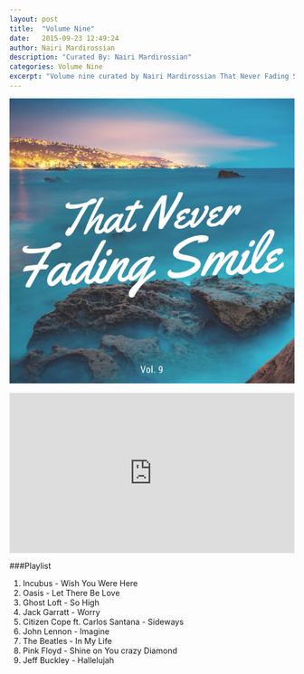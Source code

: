 ```yaml
---
layout: post
title:  "Volume Nine"
date:   2015-09-23 12:49:24
author: Nairi Mardirossian
description: "Curated By: Nairi Mardirossian"
categories: Volume Nine
excerpt: "Volume nine curated by Nairi Mardirossian That Never Fading Smile, Want to hear more great music? Check back every Wednesday"
---
```

![volume nine](/assets/images/vol9.png)

<style>.embed-container { position: relative; padding-bottom: 56.25%; height: 0; overflow: hidden; max-width: 100%; } .embed-container iframe, .embed-container object, .embed-container embed { position: absolute; top: 0; left: 0; width: 100%; height: 100%; }</style><div class='embed-container'><iframe src='https://www.youtube.com/embed/playlist?list=PLpQ33qmjka30Nz2ImF2TRDfYJ5HM3CA6T&amp;showinfo=0' frameborder='0' allowfullscreen></iframe></div>

###Playlist
1. Incubus - Wish You Were Here
2. Oasis - Let There Be Love
3. Ghost Loft - So High
4. Jack Garratt - Worry
5. Citizen Cope ft. Carlos Santana - Sideways
6. John Lennon - Imagine
7. The Beatles - In My Life
8. Pink Floyd - Shine on You crazy Diamond
9. Jeff Buckley - Hallelujah
